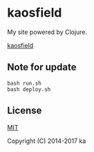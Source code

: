 # kaosfield

My site powered by Clojure.

[kaosfield](http://www.kaosfield.net)

## Note for update

```
bash run.sh
bash deploy.sh
```

## License

[MIT](http://opensource.org/licenses/MIT)

Copyright (C) 2014-2017 ka
